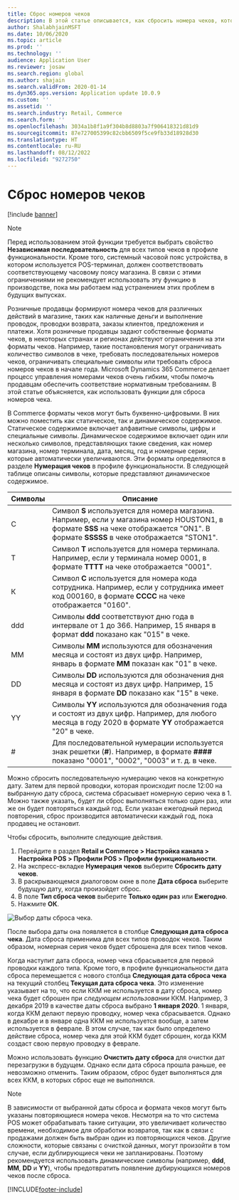 ```yaml
---
title: Сброс номеров чеков
description: В этой статье описывается, как сбросить номера чеков, которые используются для различных действий, на желаемую дату (например, финансовый год или календарный год).
author: ShalabhjainMSFT
ms.date: 10/06/2020
ms.topic: article
ms.prod: ''
ms.technology: ''
audience: Application User
ms.reviewer: josaw
ms.search.region: global
ms.author: shajain
ms.search.validFrom: 2020-01-14
ms.dyn365.ops.version: Application update 10.0.9
ms.custom: ''
ms.assetid: ''
ms.search.industry: Retail, Commerce
ms.search.form: ''
ms.openlocfilehash: 3034a1b8f1a9f304b8d8803a7f906418321d81d9
ms.sourcegitcommit: 87e727005399c82cbb6509f5ce9fb33d18928d30
ms.translationtype: HT
ms.contentlocale: ru-RU
ms.lasthandoff: 08/12/2022
ms.locfileid: "9272750"
---
```

# <a name="reset-receipt-numbers"></a>Сброс номеров чеков 

[!include [banner](includes/banner.md)]

> [!NOTE]
> Перед использованием этой функции требуется выбрать свойство **Независимая последовательность** для всех типов чеков в профиле функциональности. Кроме того, системный часовой пояс устройства, в котором используется POS-терминал, должен соответствовать соответствующему часовому поясу магазина. В связи с этими ограничениями не рекомендует использовать эту функцию в производстве, пока мы работаем над устранением этих проблем в будущих выпусках. 

Розничные продавцы формируют номера чеков для различных действий в магазине, таких как наличные деньги и выполнение проводок, проводки возврата, заказы клиентов, предложения и платежи. Хотя розничные продавцы задают собственные форматы чеков, в некоторых странах и регионах действуют ограничения на эти форматы чеков. Например, такие постановления могут ограничивать количество символов в чеке, требовать последовательных номеров чеков, ограничивать специальные символы или требовать сброса номеров чеков в начале года. Microsoft Dynamics 365 Commerce делает процесс управления номерами чеков очень гибким, чтобы помочь продавцам обеспечить соответствие нормативным требованиям. В этой статье объясняется, как использовать функции для сброса номеров чека.

В Commerce форматы чеков могут быть буквенно-цифровыми. В них можно поместить как статическое, так и динамическое содержимое. Статическое содержимое включает алфавитные символы, цифры и специальные символы. Динамическое содержимое включает один или несколько символов, представляющих такие сведения, как номер магазина, номер терминала, дата, месяц, год и номерные серии, которые автоматически увеличиваются. Эти форматы определяются в разделе **Нумерация чеков** в профиле функциональности. В следующей таблице описаны символы, которые представляют динамическое содержимое.

| Символы | Описание |
|------------|-------------|
| С          | Символ **S** используется для номера магазина. Например, если у магазина номер HOUSTON1, в формате **SSS** на чеке отображается "ON1". В формате **SSSSS** в чеке отображается "STON1". |
| T          | Символ **T** используется для номера терминала. Например, если у терминала номер 0001, в формате **TTTT** на чеке отображается "0001". |
| К          | Символ **C** используется для номера кода сотрудника. Например, если у сотрудника имеет код 000160, в формате **CCCC** на чеке отображается "0160". |
| ddd        | Символы **ddd** соответствуют дню года в интервале от 1 до 366. Например, 15 января в формат **ddd** показано как "015" в чеке. |
| MM         | Символы **MM** используются для обозначения месяца и состоят из двух цифр. Например, январь в формате **MM** показан как "01" в чеке. |
| DD         | Символы **DD** используются для обозначения дня месяца и состоят из двух цифр. Например, 15 января в формате **DD** показано как "15" в чеке. |
| YY         | Символы **YY** используются для обозначения года и состоят из двух цифр. Например, для любого месяца в году 2020 в формате **YY** отображается "20" в чеке. |
| \#         | Для последовательной нумерации используется знак решетки (**\#**). Например, в формате **####** показано "0001", "0002", "0003" и т. д. в чеке. |

Можно сбросить последовательную нумерацию чеков на конкретную дату. Затем для первой проводки, которая происходит после 12:00 на выбранную дату сброса, система сбрасывает номерную серию чека в 1. Можно также указать, будет ли сброс выполняться только один раз, или же он будет повторяться каждый год. Если указан ежегодный период повторения, сброс производится автоматически каждый год, пока продавец не остановит. 

Чтобы сбросить, выполните следующие действия.

1. Перейдите в раздел **Retail и Commerce \> Настройка канала \> Настройка POS \> Профили POS \> Профили функциональности**.
1. На экспресс-вкладке **Нумерация чеков** выберите **Сбросить дату чеков**.
1. В раскрывающемся диалоговом окне в поле **Дата сброса** выберите будущую дату, когда произойдет сброс.
1. В поле **Тип сброса чеков** выберите **Только один раз** или **Ежегодно**.
1. Нажмите **ОК**.

![Выбор даты сброса чека.](media/Enable_receipt_reset.png "Выбор даты сброса чека")

После выбора даты она появляется в столбце **Следующая дата сброса чека**. Дата сброса применима для всех типов проводок чеков. Таким образом, номерная серия чеков будет сброшена для всех типов чеков.

Когда наступит дата сброса, номер чека сбрасывается для первой проводки каждого типа. Кроме того, в профиле функциональности дата сброса перемещается с нового столбца **Следующая дата сброса чека** на текущий столбец **Текущая дата сброса чека**. Это изменение указывает на то, что если ККМ не используется в дату сброса, номер чека будет сброшен при *следующем использовании* ККМ. Например, 3 декабря 2019 в качестве даты сброса выбрано **1 января 2020**. 1 января, когда ККМ делают первую проводку, номер чека сбрасывается. Однако в декабре и в январе одна ККМ не используется вообще, а затем используется в феврале. В этом случае, так как было определено действие сброса, номер чека для этой ККМ будет сброшен, когда ККМ создаст свою первую проводку в феврале.

Можно использовать функцию **Очистить дату сброса** для очистки дат перезагрузки в будущем. Однако если дата сброса прошла раньше, ее невозможно отменить. Таким образом, сброс будет выполняться для всех ККМ, в которых сброс еще не выполнялся.

> [!NOTE]
> В зависимости от выбранной даты сброса и формата чеков могут быть указаны повторяющиеся номера чеков. Несмотря на то что система POS может обрабатывать такие ситуации, это увеличивает количество времени, необходимое для обработки возвратов, так как в связи с продажами должен быть выбран один из повторяющихся чеков. Другие сложности, которые связаны с очисткой данных, могут произойти в том случае, если дублирующиеся чеки не запланированы. Поэтому рекомендуется использовать динамические символы (например, **ddd**, **MM**, **DD** и **YY**), чтобы предотвратить появление дубирующихся номеров чеков после сброса.


[!INCLUDE[footer-include](../includes/footer-banner.md)]
